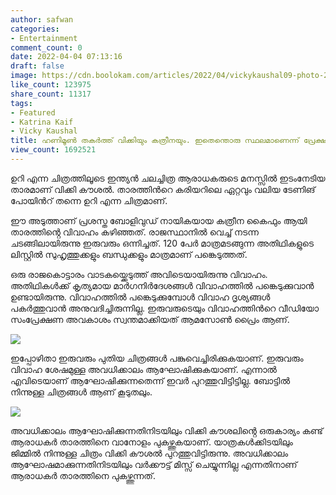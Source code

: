```yaml
---
author: safwan
categories:
- Entertainment
comment_count: 0
date: 2022-04-04 07:13:16
draft: false
image: https://cdn.boolokam.com/articles/2022/04/vickykaushal09-photo-2022_04_04_12_39-820x1024.jpg
like_count: 123975
share_count: 11317
tags:
- Featured
- Katrina Kaif
- Vicky Kaushal
title: ഹണിമൂൺ തകർത്ത് വിക്കിയും കത്രീനയും. ഇതെന്തൊരു സ്ഥലമാണെന്ന് പ്രേക്ഷകർ.
view_count: 1692521
---
```


ഉറി എന്ന ചിത്രത്തിലൂടെ ഇന്ത്യൻ ചലച്ചിത്ര ആരാധകരുടെ മനസ്സിൽ ഇടംനേടിയ താരമാണ് വിക്കി കൗശൽ. താരത്തിൻറെ കരിയറിലെ ഏറ്റവും വലിയ ടേണിങ് പോയിൻറ് തന്നെ ഉറി എന്ന ചിത്രമാണ്. 

ഈ അടുത്താണ് പ്രശസ്ത ബോളിവുഡ് നായികയായ കത്രീന കൈഫും ആയി താരത്തിൻ്റെ വിവാഹം കഴിഞ്ഞത്. രാജസ്ഥാനിൽ വെച്ച് നടന്ന ചടങ്ങിലായിരുന്നു ഇരുവരും ഒന്നിച്ചത്. 120 പേർ മാത്രമടങ്ങുന്ന അതിഥികളുടെ ലിസ്റ്റിൽ സുഹൃത്തുക്കളും ബന്ധുക്കളും മാത്രമാണ് പങ്കെടുത്തത്. 

ഒരു രാജകൊട്ടാരം വാടകയ്ക്കെടുത്ത് അവിടെയായിരുന്നു വിവാഹം. അതിഥികൾക്ക് കൃത്യമായ മാർഗനിർദേശങ്ങൾ വിവാഹത്തിൽ പങ്കെടുക്കുവാൻ ഉണ്ടായിരുന്നു. വിവാഹത്തിൽ പങ്കെടുക്കുമ്പോൾ വിവാഹ ദൃശ്യങ്ങൾ പകർത്തുവാൻ അനുവദിച്ചിരുന്നില്ല. ഇരുവരുടെയും വിവാഹത്തിൻറെ വീഡിയോ സംപ്രേക്ഷണ അവകാശം സ്വന്തമാക്കിയത് ആമസോൺ പ്രൈം ആണ്.

![](https://cdn.boolokam.com/articles/2022/04/vickykaushal09-photo-2022_04_04_12_39-820x1024.jpg)

  
ഇപ്പോഴിതാ ഇരുവരും പുതിയ ചിത്രങ്ങൾ പങ്കുവെച്ചിരിക്കുകയാണ്. ഇരുവരും വിവാഹ ശേഷമുള്ള അവധിക്കാലം ആഘോഷിക്കുകയാണ്. എന്നാൽ എവിടെയാണ് ആഘോഷിക്കുന്നതെന്ന് ഇവർ പുറത്തുവിട്ടിട്ടില്ല. ബോട്ടിൽ നിന്നുള്ള ചിത്രങ്ങൾ ആണ് കൂടുതലും. 

![](https://cdn.boolokam.com/articles/2022/04/katrinakaif-post-2022_03_31_11_47-819x1024.jpg)

അവധിക്കാലം ആഘോഷിക്കുന്നതിനിടയിലും വിക്കി കൗശലിൻ്റെ ഒരുകാര്യം കണ്ട് ആരാധകർ താരത്തിനെ വാനോളം പുകഴ്ത്തുകയാണ്. യാത്രകൾക്കിടയിലും ജിമ്മിൽ നിന്നുള്ള ചിത്രം വിക്കി കൗശൽ പുറത്തുവിട്ടിരുന്നു. അവധിക്കാലം ആഘോഷമാക്കുന്നതിനിടയിലും വർക്കൗട്ട് മിസ്സ് ചെയ്യുന്നില്ല എന്നതിനാണ് ആരാധകർ താരത്തിനെ പുകഴ്ത്തുന്നത്.
